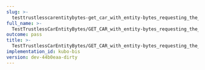 ```yaml
---
slug: >-
  testtrustlesscarentitybytes-get_car_with_entity-bytes_requesting_the_first_byte_of_a_file_(format-car)-header_accept-ranges
full_name: >-
  TestTrustlessCarEntityBytes/GET_CAR_with_entity-bytes_requesting_the_first_byte_of_a_file_(format=car)/Header_Accept-Ranges
outcome: pass
title: >-
  TestTrustlessCarEntityBytes/GET_CAR_with_entity-bytes_requesting_the_first_byte_of_a_file_(format=car)/Header_Accept-Ranges
implementation_id: kubo-bis
version: dev-44b0eaa-dirty
---
```


